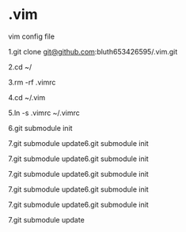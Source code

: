 .vim
====

vim config file

1.git clone  git@github.com:bluth653426595/.vim.git

2.cd ~/

3.rm -rf .vimrc

4.cd ~/.vim

5.ln -s .vimrc ~/.vimrc

6.git submodule init

7.git submodule update6.git submodule init

7.git submodule update6.git submodule init

7.git submodule update6.git submodule init

7.git submodule update6.git submodule init

7.git submodule update6.git submodule init

7.git submodule update
